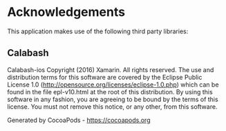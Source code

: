 # Acknowledgements
This application makes use of the following third party libraries:

## Calabash

Calabash-ios Copyright (2016) Xamarin. All rights reserved.
The use and distribution terms for this software are covered by the
Eclipse Public License 1.0
(http://opensource.org/licenses/eclipse-1.0.php) which can be found in
the file epl-v10.html at the root of this distribution.  By using this
software in any fashion, you are agreeing to be bound by the terms of
this license.  You must not remove this notice, or any other, from
this software.

Generated by CocoaPods - https://cocoapods.org
